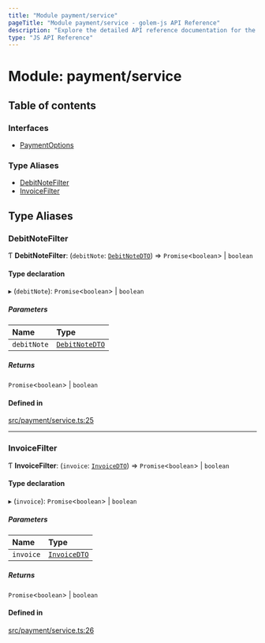 ```yaml
---
title: "Module payment/service"
pageTitle: "Module payment/service - golem-js API Reference"
description: "Explore the detailed API reference documentation for the Module payment/service within the golem-js SDK for the Golem Network."
type: "JS API Reference"
---
```

# Module: payment/service

## Table of contents

### Interfaces

- [PaymentOptions](../interfaces/payment_service.PaymentOptions)

### Type Aliases

- [DebitNoteFilter](payment_service#debitnotefilter)
- [InvoiceFilter](payment_service#invoicefilter)

## Type Aliases

### DebitNoteFilter

Ƭ **DebitNoteFilter**: (`debitNote`: [`DebitNoteDTO`](../interfaces/payment_debit_note.DebitNoteDTO)) => `Promise`\<`boolean`\> \| `boolean`

#### Type declaration

▸ (`debitNote`): `Promise`\<`boolean`\> \| `boolean`

##### Parameters

| Name | Type |
| :------ | :------ |
| `debitNote` | [`DebitNoteDTO`](../interfaces/payment_debit_note.DebitNoteDTO) |

##### Returns

`Promise`\<`boolean`\> \| `boolean`

#### Defined in

[src/payment/service.ts:25](https://github.com/golemfactory/golem-js/blob/a42794e/src/payment/service.ts#L25)

___

### InvoiceFilter

Ƭ **InvoiceFilter**: (`invoice`: [`InvoiceDTO`](../interfaces/payment_invoice.InvoiceDTO)) => `Promise`\<`boolean`\> \| `boolean`

#### Type declaration

▸ (`invoice`): `Promise`\<`boolean`\> \| `boolean`

##### Parameters

| Name | Type |
| :------ | :------ |
| `invoice` | [`InvoiceDTO`](../interfaces/payment_invoice.InvoiceDTO) |

##### Returns

`Promise`\<`boolean`\> \| `boolean`

#### Defined in

[src/payment/service.ts:26](https://github.com/golemfactory/golem-js/blob/a42794e/src/payment/service.ts#L26)
